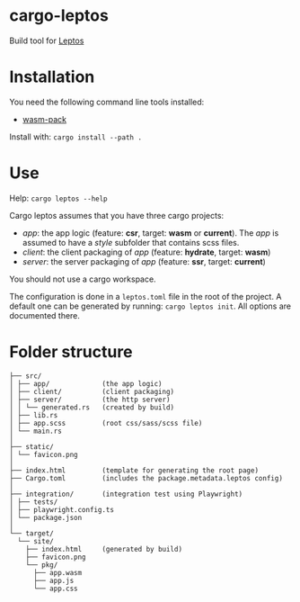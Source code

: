 # cargo-leptos

Build tool for [Leptos](https://crates.io/crates/leptos)

# Installation

You need the following command line tools installed:

- [wasm-pack](https://rustwasm.github.io/wasm-pack/)

Install with: `cargo install --path .`

# Use

Help: `cargo leptos --help`

Cargo leptos assumes that you have three cargo projects:

- _app_: the app logic (feature: **csr**, target: **wasm** or **current**). The _app_ is assumed to have a _style_ subfolder that contains scss files.
- _client_: the client packaging of _app_ (feature: **hydrate**, target: **wasm**)
- _server_: the server packaging of _app_ (feature: **ssr**, target: **current**)

You should not use a cargo workspace.

The configuration is done in a `leptos.toml` file in the root of the project. A default one can be generated by running: `cargo leptos init`. All options are documented there.

# Folder structure

```
├── src/
│ ├── app/             (the app logic)
│ ├── client/          (client packaging)
│ ├── server/          (the http server)
│ │ └── generated.rs   (created by build)
│ ├── lib.rs
│ ├── app.scss         (root css/sass/scss file)
│ └── main.rs
│
├── static/
│ └── favicon.png
│
├── index.html         (template for generating the root page)
├── Cargo.toml         (includes the package.metadata.leptos config)
│
├── integration/       (integration test using Playwright)
│ ├── tests/
│ ├── playwright.config.ts
│ └── package.json
│
└── target/
  └── site/
    ├── index.html     (generated by build)
    ├── favicon.png
    └── pkg/
      ├── app.wasm
      ├── app.js
      └── app.css
```
